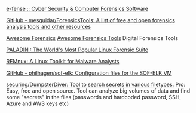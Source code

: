 
[e-fense :: Cyber Security & Computer Forensics Software](https://www.e-fense.com/helix3pro.php)

[GitHub - mesquidar/ForensicsTools: A list of free and open forensics analysis tools and other resources](https://github.com/mesquidar/ForensicsTools)

[Awesome Forensics](https://github.com/cugu/awesome-forensics)
[Awesome Forensics Tools](https://github.com/ivbeg/awesome-forensicstools)
Digital Forensics Tools

[PALADIN : The World's Most Popular Linux Forensic Suite](https://sumuri.com/software/paladin/)

[REMnux: A Linux Toolkit for Malware Analysts](https://remnux.org/)

[GitHub - philhagen/sof-elk: Configuration files for the SOF-ELK VM](https://github.com/philhagen/sof-elk)

[securing/DumpsterDiver: Tool to search secrets in various filetypes.](https://github.com/securing/DumpsterDiver)
Pro: Easy, free and open source.
Tool can analyze big volumes of data and find some "secrets" in the files (passwords and hardcoded password, SSH, Azure and AWS keys etc)
